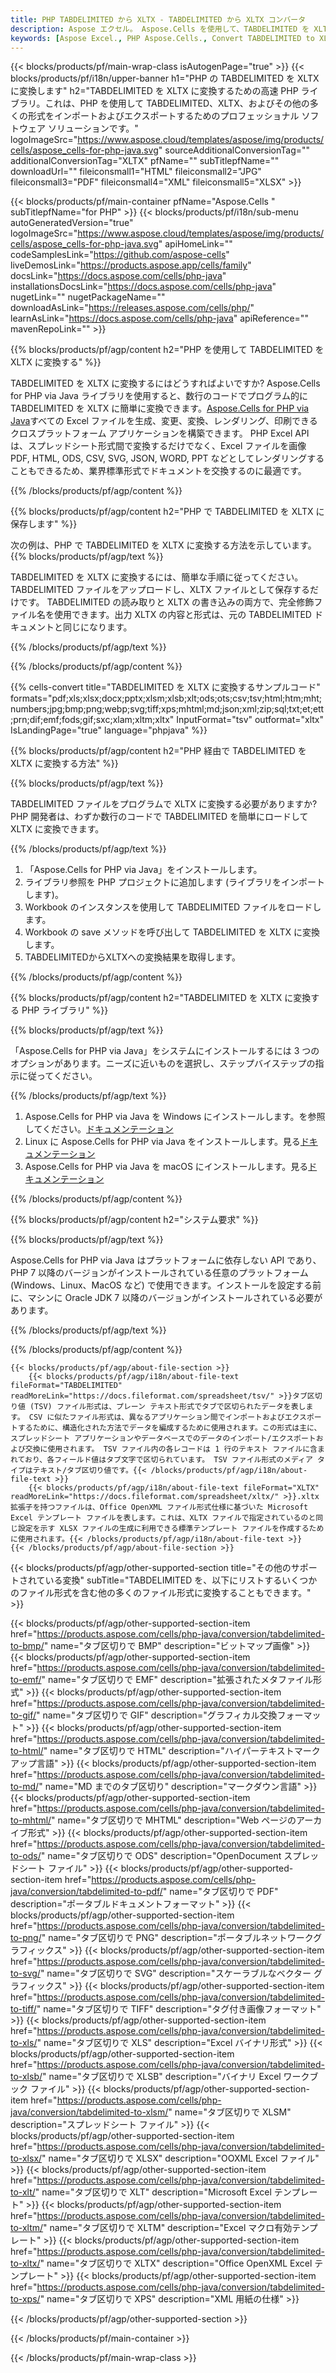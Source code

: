 ```yaml
---
title: PHP TABDELIMITED から XLTX - TABDELIMITED から XLTX コンバータ
description: Aspose エクセル。 Aspose.Cells を使用して、TABDELIMITED を XLTX にすばやく簡単に変換します。 PHP TABDELIMITED を XLTX に変換します。 PHP TABDELIMITED を XLTX に保存します。 PHP を使用して、TABDELIMITED を XLTX として保存します。
keywords: [Aspose Excel., PHP Aspose.Cells., Convert TABDELIMITED to XLTX in PHP., Save TABDELIMITED to XLTX using PHP., PHP TABDELIMITED to XLTX saveformat., TABDELIMITED to XLTX Converter., PHP Save TABDELIMITED as XLTX]
---
```

{{< blocks/products/pf/main-wrap-class isAutogenPage="true" >}}
{{< blocks/products/pf/i18n/upper-banner h1="PHP の TABDELIMITED を XLTX に変換します" h2="TABDELIMITED を XLTX に変換するための高速 PHP ライブラリ。これは、PHP を使用して TABDELIMITED、XLTX、およびその他の多くの形式をインポートおよびエクスポートするためのプロフェッショナル ソフトウェア ソリューションです。" logoImageSrc="https://www.aspose.cloud/templates/aspose/img/products/cells/aspose_cells-for-php-java.svg" sourceAdditionalConversionTag="" additionalConversionTag="XLTX" pfName="" subTitlepfName="" downloadUrl="" fileiconsmall1="HTML" fileiconsmall2="JPG" fileiconsmall3="PDF" fileiconsmall4="XML" fileiconsmall5="XLSX" >}}

{{< blocks/products/pf/main-container pfName="Aspose.Cells " subTitlepfName="for PHP" >}}
{{< blocks/products/pf/i18n/sub-menu autoGeneratedVersion="true" logoImageSrc="https://www.aspose.cloud/templates/aspose/img/products/cells/aspose_cells-for-php-java.svg" apiHomeLink="" codeSamplesLink="https://github.com/aspose-cells" liveDemosLink="https://products.aspose.app/cells/family" docsLink="https://docs.aspose.com/cells/php-java" installationsDocsLink="https://docs.aspose.com/cells/php-java" nugetLink="" nugetPackageName="" downloadAsLink="https://releases.aspose.com/cells/php/" learnAsLink="https://docs.aspose.com/cells/php-java" apiReference="" mavenRepoLink="" >}}


{{% blocks/products/pf/agp/content h2="PHP を使用して TABDELIMITED を XLTX に変換する" %}}

TABDELIMITED を XLTX に変換するにはどうすればよいですか? Aspose.Cells for PHP via Java ライブラリを使用すると、数行のコードでプログラム的に TABDELIMITED を XLTX に簡単に変換できます。[Aspose.Cells for PHP via Java](https://products.aspose.com/cells/php-java/)すべての Excel ファイルを生成、変更、変換、レンダリング、印刷できるクロスプラットフォーム アプリケーションを構築できます。 PHP Excel API は、スプレッドシート形式間で変換するだけでなく、Excel ファイルを画像 PDF, HTML, ODS, CSV, SVG, JSON, WORD, PPT などとしてレンダリングすることもできるため、業界標準形式でドキュメントを交換するのに最適です。
 
{{% /blocks/products/pf/agp/content %}}

{{% blocks/products/pf/agp/content h2="PHP で TABDELIMITED を XLTX に保存します" %}}

次の例は、PHP で TABDELIMITED を XLTX に変換する方法を示しています。
{{% blocks/products/pf/agp/text %}}

TABDELIMITED を XLTX に変換するには、簡単な手順に従ってください。 TABDELIMITED ファイルをアップロードし、XLTX ファイルとして保存するだけです。 TABDELIMITED の読み取りと XLTX の書き込みの両方で、完全修飾ファイル名を使用できます。出力 XLTX の内容と形式は、元の TABDELIMITED ドキュメントと同じになります。

{{% /blocks/products/pf/agp/text %}}

{{% /blocks/products/pf/agp/content %}}

{{% cells-convert title="TABDELIMITED を XLTX に変換するサンプルコード" formats="pdf;xls;xlsx;docx;pptx;xlsm;xlsb;xlt;ods;ots;csv;tsv;html;htm;mht;numbers;jpg;bmp;png;webp;svg;tiff;xps;mhtml;md;json;xml;zip;sql;txt;et;ett;prn;dif;emf;fods;gif;sxc;xlam;xltm;xltx" InputFormat="tsv" outformat="xltx" IsLandingPage="true" language="phpjava" %}}

{{% blocks/products/pf/agp/content h2="PHP 経由で TABDELIMITED を XLTX に変換する方法" %}}

{{% blocks/products/pf/agp/text %}}

TABDELIMITED ファイルをプログラムで XLTX に変換する必要がありますか? PHP 開発者は、わずか数行のコードで TABDELIMITED を簡単にロードして XLTX に変換できます。

{{% /blocks/products/pf/agp/text %}}

1.  「Aspose.Cells for PHP via Java」をインストールします。
1. ライブラリ参照を PHP プロジェクトに追加します (ライブラリをインポートします)。
1.  Workbook のインスタンスを使用して TABDELIMITED ファイルをロードします。
1.  Workbook の save メソッドを呼び出して TABDELIMITED を XLTX に変換します。
1.  TABDELIMITEDからXLTXへの変換結果を取得します。

{{% /blocks/products/pf/agp/content %}}

{{% blocks/products/pf/agp/content h2="TABDELIMITED を XLTX に変換する PHP ライブラリ" %}}

{{% blocks/products/pf/agp/text %}}

「Aspose.Cells for PHP via Java」をシステムにインストールするには 3 つのオプションがあります。ニーズに近いものを選択し、ステップバイステップの指示に従ってください。

{{% /blocks/products/pf/agp/text %}}

1.  Aspose.Cells for PHP via Java を Windows にインストールします。を参照してください。[ドキュメンテーション](https://docs.aspose.com/cells/php-java/setup-and-installation-guidelines/#windows)
1.  Linux に Aspose.Cells for PHP via Java をインストールします。見る[ドキュメンテーション](https://docs.aspose.com/cells/php-java/setup-and-installation-guidelines/#linux)
1. Aspose.Cells for PHP via Java を macOS にインストールします。見る[ドキュメンテーション](https://docs.aspose.com/cells/php-java/setup-and-installation-guidelines/#mac)

{{% /blocks/products/pf/agp/content %}}

{{% blocks/products/pf/agp/content h2="システム要求" %}}

{{% blocks/products/pf/agp/text %}}

Aspose.Cells for PHP via Java はプラットフォームに依存しない API であり、PHP 7 以降のバージョンがインストールされている任意のプラットフォーム (Windows、Linux、MacOS など) で使用できます。インストールを設定する前に、マシンに Oracle JDK 7 以降のバージョンがインストールされている必要があります。
 
{{% /blocks/products/pf/agp/text %}}


{{% /blocks/products/pf/agp/content %}}

<!-- aboutfile Starts -->
    {{< blocks/products/pf/agp/about-file-section >}}
        {{< blocks/products/pf/agp/i18n/about-file-text fileFormat="TABDELIMITED" readMoreLink="https://docs.fileformat.com/spreadsheet/tsv/" >}}タブ区切り値 (TSV) ファイル形式は、プレーン テキスト形式でタブで区切られたデータを表します。 CSV に似たファイル形式は、異なるアプリケーション間でインポートおよびエクスポートするために、構造化された方法でデータを編成するために使用されます。この形式は主に、スプレッドシート アプリケーションやデータベースでのデータのインポート/エクスポートおよび交換に使用されます。 TSV ファイル内の各レコードは 1 行のテキスト ファイルに含まれており、各フィールド値はタブ文字で区切られています。 TSV ファイル形式のメディア タイプはテキスト/タブ区切り値です。{{< /blocks/products/pf/agp/i18n/about-file-text >}}
        {{< blocks/products/pf/agp/i18n/about-file-text fileFormat="XLTX" readMoreLink="https://docs.fileformat.com/spreadsheet/xltx/" >}}.xltx 拡張子を持つファイルは、Office OpenXML ファイル形式仕様に基づいた Microsoft Excel テンプレート ファイルを表します。これは、XLTX ファイルで指定されているのと同じ設定を示す XLSX ファイルの生成に利用できる標準テンプレート ファイルを作成するために使用されます。{{< /blocks/products/pf/agp/i18n/about-file-text >}}
    {{< /blocks/products/pf/agp/about-file-section >}}
<!-- aboutfile Ends -->

{{< blocks/products/pf/agp/other-supported-section title="その他のサポートされている変換" subTitle="TABDELIMITED を、以下にリストするいくつかのファイル形式を含む他の多くのファイル形式に変換することもできます。" >}}

{{< blocks/products/pf/agp/other-supported-section-item href="https://products.aspose.com/cells/php-java/conversion/tabdelimited-to-bmp/" name="タブ区切りで BMP" description="ビットマップ画像" >}}
{{< blocks/products/pf/agp/other-supported-section-item href="https://products.aspose.com/cells/php-java/conversion/tabdelimited-to-emf/" name="タブ区切りで EMF" description="拡張されたメタファイル形式" >}}
{{< blocks/products/pf/agp/other-supported-section-item href="https://products.aspose.com/cells/php-java/conversion/tabdelimited-to-gif/" name="タブ区切りで GIF" description="グラフィカル交換フォーマット" >}}
{{< blocks/products/pf/agp/other-supported-section-item href="https://products.aspose.com/cells/php-java/conversion/tabdelimited-to-html/" name="タブ区切りで HTML" description="ハイパーテキストマークアップ言語" >}}
{{< blocks/products/pf/agp/other-supported-section-item href="https://products.aspose.com/cells/php-java/conversion/tabdelimited-to-md/" name="MD までのタブ区切り" description="マークダウン言語" >}}
{{< blocks/products/pf/agp/other-supported-section-item href="https://products.aspose.com/cells/php-java/conversion/tabdelimited-to-mhtml/" name="タブ区切りで MHTML" description="Web ページのアーカイブ形式" >}}
{{< blocks/products/pf/agp/other-supported-section-item href="https://products.aspose.com/cells/php-java/conversion/tabdelimited-to-ods/" name="タブ区切りで ODS" description="OpenDocument スプレッドシート ファイル" >}}
{{< blocks/products/pf/agp/other-supported-section-item href="https://products.aspose.com/cells/php-java/conversion/tabdelimited-to-pdf/" name="タブ区切りで PDF" description="ポータブルドキュメントフォーマット" >}}
{{< blocks/products/pf/agp/other-supported-section-item href="https://products.aspose.com/cells/php-java/conversion/tabdelimited-to-png/" name="タブ区切りで PNG" description="ポータブルネットワークグラフィックス" >}}
{{< blocks/products/pf/agp/other-supported-section-item href="https://products.aspose.com/cells/php-java/conversion/tabdelimited-to-svg/" name="タブ区切りで SVG" description="スケーラブルなベクター グラフィックス" >}}
{{< blocks/products/pf/agp/other-supported-section-item href="https://products.aspose.com/cells/php-java/conversion/tabdelimited-to-tiff/" name="タブ区切りで TIFF" description="タグ付き画像フォーマット" >}}
{{< blocks/products/pf/agp/other-supported-section-item href="https://products.aspose.com/cells/php-java/conversion/tabdelimited-to-xls/" name="タブ区切りで XLS" description="Excel バイナリ形式" >}}
{{< blocks/products/pf/agp/other-supported-section-item href="https://products.aspose.com/cells/php-java/conversion/tabdelimited-to-xlsb/" name="タブ区切りで XLSB" description="バイナリ Excel ワークブック ファイル" >}}
{{< blocks/products/pf/agp/other-supported-section-item href="https://products.aspose.com/cells/php-java/conversion/tabdelimited-to-xlsm/" name="タブ区切りで XLSM" description="スプレッドシート ファイル" >}}
{{< blocks/products/pf/agp/other-supported-section-item href="https://products.aspose.com/cells/php-java/conversion/tabdelimited-to-xlsx/" name="タブ区切りで XLSX" description="OOXML Excel ファイル" >}}
{{< blocks/products/pf/agp/other-supported-section-item href="https://products.aspose.com/cells/php-java/conversion/tabdelimited-to-xlt/" name="タブ区切りで XLT" description="Microsoft Excel テンプレート" >}}
{{< blocks/products/pf/agp/other-supported-section-item href="https://products.aspose.com/cells/php-java/conversion/tabdelimited-to-xltm/" name="タブ区切りで XLTM" description="Excel マクロ有効テンプレート" >}}
{{< blocks/products/pf/agp/other-supported-section-item href="https://products.aspose.com/cells/php-java/conversion/tabdelimited-to-xltx/" name="タブ区切りで XLTX" description="Office OpenXML Excel テンプレート" >}}
{{< blocks/products/pf/agp/other-supported-section-item href="https://products.aspose.com/cells/php-java/conversion/tabdelimited-to-xps/" name="タブ区切りで XPS" description="XML 用紙の仕様" >}}

{{< /blocks/products/pf/agp/other-supported-section >}}

{{< /blocks/products/pf/main-container >}}
    
{{< /blocks/products/pf/main-wrap-class >}}

